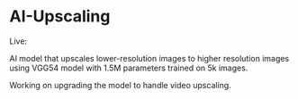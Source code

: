 # AI-Upscaling

Live:

AI model that upscales lower-resolution images to higher resolution images using VGG54 model with 1.5M parameters trained on 5k images.

Working on upgrading the model to handle video upscaling.
